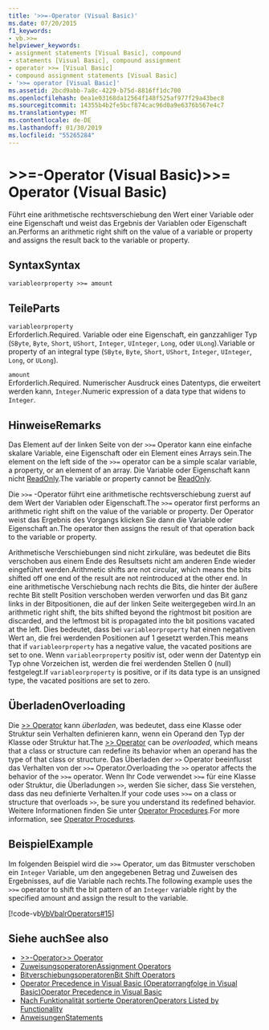 ```yaml
---
title: '>>=-Operator (Visual Basic)'
ms.date: 07/20/2015
f1_keywords:
- vb.>>=
helpviewer_keywords:
- assignment statements [Visual Basic], compound
- statements [Visual Basic], compound assignment
- operator >>= [Visual Basic]
- compound assignment statements [Visual Basic]
- '>>= operator [Visual Basic]'
ms.assetid: 2bcd9abb-7a8c-4229-b75d-8816ff1dc700
ms.openlocfilehash: 0ea1e03168da12564f148f525af977f29a43bec8
ms.sourcegitcommit: 14355b4b2fe5bcf874cac96d0a9e6376b567e4c7
ms.translationtype: MT
ms.contentlocale: de-DE
ms.lasthandoff: 01/30/2019
ms.locfileid: "55265284"
---
```

# <a name="-operator-visual-basic"></a><span data-ttu-id="11f41-102">>>=-Operator (Visual Basic)</span><span class="sxs-lookup"><span data-stu-id="11f41-102">>>= Operator (Visual Basic)</span></span>
<span data-ttu-id="11f41-103">Führt eine arithmetische rechtsverschiebung den Wert einer Variable oder eine Eigenschaft und weist das Ergebnis der Variablen oder Eigenschaft an.</span><span class="sxs-lookup"><span data-stu-id="11f41-103">Performs an arithmetic right shift on the value of a variable or property and assigns the result back to the variable or property.</span></span>  
  
## <a name="syntax"></a><span data-ttu-id="11f41-104">Syntax</span><span class="sxs-lookup"><span data-stu-id="11f41-104">Syntax</span></span>  
  
```  
variableorproperty >>= amount  
```  
  
## <a name="parts"></a><span data-ttu-id="11f41-105">Teile</span><span class="sxs-lookup"><span data-stu-id="11f41-105">Parts</span></span>  
 `variableorproperty`  
 <span data-ttu-id="11f41-106">Erforderlich.</span><span class="sxs-lookup"><span data-stu-id="11f41-106">Required.</span></span> <span data-ttu-id="11f41-107">Variable oder eine Eigenschaft, ein ganzzahliger Typ (`SByte`, `Byte`, `Short`, `UShort`, `Integer`, `UInteger`, `Long`, oder `ULong`).</span><span class="sxs-lookup"><span data-stu-id="11f41-107">Variable or property of an integral type (`SByte`, `Byte`, `Short`, `UShort`, `Integer`, `UInteger`, `Long`, or `ULong`).</span></span>  
  
 `amount`  
 <span data-ttu-id="11f41-108">Erforderlich.</span><span class="sxs-lookup"><span data-stu-id="11f41-108">Required.</span></span> <span data-ttu-id="11f41-109">Numerischer Ausdruck eines Datentyps, die erweitert werden kann, `Integer`.</span><span class="sxs-lookup"><span data-stu-id="11f41-109">Numeric expression of a data type that widens to `Integer`.</span></span>  
  
## <a name="remarks"></a><span data-ttu-id="11f41-110">Hinweise</span><span class="sxs-lookup"><span data-stu-id="11f41-110">Remarks</span></span>  
 <span data-ttu-id="11f41-111">Das Element auf der linken Seite von der `>>=` Operator kann eine einfache skalare Variable, eine Eigenschaft oder ein Element eines Arrays sein.</span><span class="sxs-lookup"><span data-stu-id="11f41-111">The element on the left side of the `>>=` operator can be a simple scalar variable, a property, or an element of an array.</span></span> <span data-ttu-id="11f41-112">Die Variable oder Eigenschaft kann nicht [ReadOnly](../../../visual-basic/language-reference/modifiers/readonly.md).</span><span class="sxs-lookup"><span data-stu-id="11f41-112">The variable or property cannot be [ReadOnly](../../../visual-basic/language-reference/modifiers/readonly.md).</span></span>  
  
 <span data-ttu-id="11f41-113">Die `>>=` -Operator führt eine arithmetische rechtsverschiebung zuerst auf dem Wert der Variablen oder Eigenschaft.</span><span class="sxs-lookup"><span data-stu-id="11f41-113">The `>>=` operator first performs an arithmetic right shift on the value of the variable or property.</span></span> <span data-ttu-id="11f41-114">Der Operator weist das Ergebnis des Vorgangs klicken Sie dann die Variable oder Eigenschaft an.</span><span class="sxs-lookup"><span data-stu-id="11f41-114">The operator then assigns the result of that operation back to the variable or property.</span></span>  
  
 <span data-ttu-id="11f41-115">Arithmetische Verschiebungen sind nicht zirkuläre, was bedeutet die Bits verschoben aus einem Ende des Resultsets nicht am anderen Ende wieder eingeführt werden.</span><span class="sxs-lookup"><span data-stu-id="11f41-115">Arithmetic shifts are not circular, which means the bits shifted off one end of the result are not reintroduced at the other end.</span></span> <span data-ttu-id="11f41-116">In eine arithmetische Verschiebung nach rechts die Bits, die hinter der äußere rechte Bit stellt Position verschoben werden verworfen und das Bit ganz links in der Bitpositionen, die auf der linken Seite weitergegeben wird.</span><span class="sxs-lookup"><span data-stu-id="11f41-116">In an arithmetic right shift, the bits shifted beyond the rightmost bit position are discarded, and the leftmost bit is propagated into the bit positions vacated at the left.</span></span> <span data-ttu-id="11f41-117">Dies bedeutet, dass bei `variableorproperty` hat einen negativen Wert an, die frei werdenden Positionen auf 1 gesetzt werden.</span><span class="sxs-lookup"><span data-stu-id="11f41-117">This means that if `variableorproperty` has a negative value, the vacated positions are set to one.</span></span> <span data-ttu-id="11f41-118">Wenn `variableorproperty` positiv ist, oder wenn der Datentyp ein Typ ohne Vorzeichen ist, werden die frei werdenden Stellen 0 (null) festgelegt.</span><span class="sxs-lookup"><span data-stu-id="11f41-118">If `variableorproperty` is positive, or if its data type is an unsigned type, the vacated positions are set to zero.</span></span>  
  
## <a name="overloading"></a><span data-ttu-id="11f41-119">Überladen</span><span class="sxs-lookup"><span data-stu-id="11f41-119">Overloading</span></span>  
 <span data-ttu-id="11f41-120">Die [>> Operator](../../../visual-basic/language-reference/operators/right-shift-operator.md) kann *überladen*, was bedeutet, dass eine Klasse oder Struktur sein Verhalten definieren kann, wenn ein Operand den Typ der Klasse oder Struktur hat.</span><span class="sxs-lookup"><span data-stu-id="11f41-120">The [>> Operator](../../../visual-basic/language-reference/operators/right-shift-operator.md) can be *overloaded*, which means that a class or structure can redefine its behavior when an operand has the type of that class or structure.</span></span> <span data-ttu-id="11f41-121">Das Überladen der `>>` Operator beeinflusst das Verhalten von der `>>=` Operator.</span><span class="sxs-lookup"><span data-stu-id="11f41-121">Overloading the `>>` operator affects the behavior of the `>>=` operator.</span></span> <span data-ttu-id="11f41-122">Wenn Ihr Code verwendet `>>=` für eine Klasse oder Struktur, die Überladungen `>>`, werden Sie sicher, dass Sie verstehen, dass das neu definierte Verhalten.</span><span class="sxs-lookup"><span data-stu-id="11f41-122">If your code uses `>>=` on a class or structure that overloads `>>`, be sure you understand its redefined behavior.</span></span> <span data-ttu-id="11f41-123">Weitere Informationen finden Sie unter [Operator Procedures](../../../visual-basic/programming-guide/language-features/procedures/operator-procedures.md).</span><span class="sxs-lookup"><span data-stu-id="11f41-123">For more information, see [Operator Procedures](../../../visual-basic/programming-guide/language-features/procedures/operator-procedures.md).</span></span>  
  
## <a name="example"></a><span data-ttu-id="11f41-124">Beispiel</span><span class="sxs-lookup"><span data-stu-id="11f41-124">Example</span></span>  
 <span data-ttu-id="11f41-125">Im folgenden Beispiel wird die `>>=` Operator, um das Bitmuster verschoben ein `Integer` Variable, um den angegebenen Betrag und Zuweisen des Ergebnisses, auf die Variable nach rechts.</span><span class="sxs-lookup"><span data-stu-id="11f41-125">The following example uses the `>>=` operator to shift the bit pattern of an `Integer` variable right by the specified amount and assign the result to the variable.</span></span>  
  
 [!code-vb[VbVbalrOperators#15](../../../visual-basic/language-reference/operators/codesnippet/VisualBasic/right-shift-assignment-operator_1.vb)]  
  
## <a name="see-also"></a><span data-ttu-id="11f41-126">Siehe auch</span><span class="sxs-lookup"><span data-stu-id="11f41-126">See also</span></span>
- [<span data-ttu-id="11f41-127">>>-Operator</span><span class="sxs-lookup"><span data-stu-id="11f41-127">>> Operator</span></span>](../../../visual-basic/language-reference/operators/right-shift-operator.md)
- [<span data-ttu-id="11f41-128">Zuweisungsoperatoren</span><span class="sxs-lookup"><span data-stu-id="11f41-128">Assignment Operators</span></span>](../../../visual-basic/language-reference/operators/assignment-operators.md)
- [<span data-ttu-id="11f41-129">Bitverschiebungsoperatoren</span><span class="sxs-lookup"><span data-stu-id="11f41-129">Bit Shift Operators</span></span>](../../../visual-basic/language-reference/operators/bit-shift-operators.md)
- [<span data-ttu-id="11f41-130">Operator Precedence in Visual Basic (Operatorrangfolge in Visual Basic)</span><span class="sxs-lookup"><span data-stu-id="11f41-130">Operator Precedence in Visual Basic</span></span>](../../../visual-basic/language-reference/operators/operator-precedence.md)
- [<span data-ttu-id="11f41-131">Nach Funktionalität sortierte Operatoren</span><span class="sxs-lookup"><span data-stu-id="11f41-131">Operators Listed by Functionality</span></span>](../../../visual-basic/language-reference/operators/operators-listed-by-functionality.md)
- [<span data-ttu-id="11f41-132">Anweisungen</span><span class="sxs-lookup"><span data-stu-id="11f41-132">Statements</span></span>](../../../visual-basic/programming-guide/language-features/statements.md)
